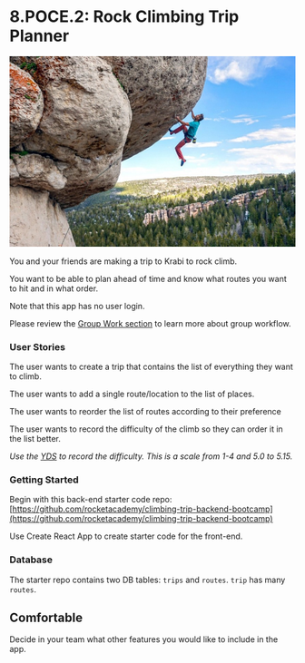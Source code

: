 # 8.POCE.2: Rock Climbing Trip Planner

![](../../.gitbook/assets/279616_31645_l2.jpg)

You and your friends are making a trip to Krabi to rock climb.

You want to be able to plan ahead of time and know what routes you want to hit and in what order.

Note that this app has no user login.

Please review the [Group Work section](../../course-logistics/group-work.md) to learn more about group workflow.

### User Stories

The user wants to create a trip that contains the list of everything they want to climb.

The user wants to add a single route/location to the list of places.

The user wants to reorder the list of routes according to their preference

The user wants to record the difficulty of the climb so they can order it in the list better.

_Use the_ [_YDS_](https://en.wikipedia.org/wiki/Yosemite_Decimal_System) _to record the difficulty. This is a scale from 1-4 and 5.0 to 5.15._

### Getting Started

Begin with this back-end starter code repo: [https://github.com/rocketacademy/climbing-trip-backend-bootcamp](https://github.com/rocketacademy/climbing-trip-backend-bootcamp)

Use Create React App to create starter code for the front-end.

### Database

The starter repo contains two DB tables: `trips` and `routes`. `trip` has many `routes`.

## Comfortable

Decide in your team what other features you would like to include in the app.


